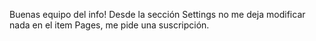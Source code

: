 Buenas equipo del info! Desde la sección Settings no me deja modificar nada en el item Pages, me pide una suscripción.

